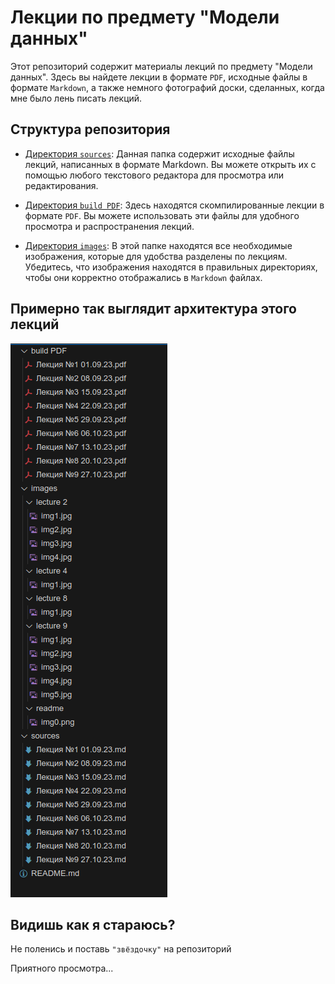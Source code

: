 # Лекции по предмету "Модели данных"

Этот репозиторий содержит материалы лекций по предмету "Модели данных". Здесь вы найдете лекции в формате `PDF`, исходные файлы в формате `Markdown`, а также немного фотографий доски, сделанных, когда мне было лень писать лекций.

## Структура репозитория

- [Директория `sources`](/sources/):
    Данная папка содержит исходные файлы лекций, написанных в формате Markdown. Вы можете открыть их с помощью любого текстового редактора для просмотра или редактирования.

- [Директория `build PDF`](/build%20PDF/):
    Здесь находятся скомпилированные лекции в формате `PDF`. Вы можете использовать эти файлы для удобного просмотра и распространения лекций.

- [Директория `images`](/images/):
    В этой папке находятся все необходимые изображения, которые для удобства разделены по лекциям. Убедитесь, что изображения находятся в правильных директориях, чтобы они корректно отображались в `Markdown` файлах.

## Примерно так выглядит архитектура этого лекций

![tree](/3%20term/data%20models/lectures/images/readme/img0.png)

## Видишь как я стараюсь?

Не поленись и поставь `"звёздочку"` на репозиторий

Приятного просмотра...
